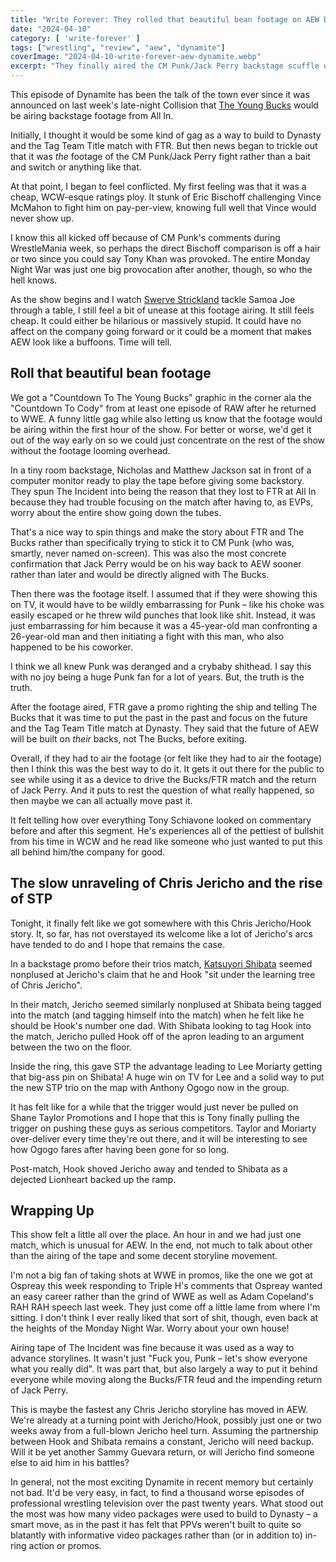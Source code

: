 ```yaml
---
title: "Write Forever: They rolled that beautiful bean footage on AEW Dynamite for April 10"
date: "2024-04-10"
category: [ 'write-forever' ]
tags: ["wrestling", "review", "aew", "dynamite"]
coverImage: "2024-04-10-write-forever-aew-dynamite.webp"
excerpt: "They finally aired the CM Punk/Jack Perry backstage scuffle on AEW Dynamite, and now we can all move on with our lives. Right? Right?!"
---
```


This episode of Dynamite has been the talk of the town ever since it was announced on last week's late-night Collision that [The Young Bucks](/posts/2024-02-14-write-forever-aew-dynamite) would be airing backstage footage from All In.

Initially, I thought it would be some kind of gag as a way to build to Dynasty and the Tag Team Title match with FTR. But then news began to trickle out that it was _the_ footage of the CM Punk/Jack Perry fight rather than a bait and switch or anything like that.

At that point, I began to feel conflicted. My first feeling was that it was a cheap, WCW-esque ratings ploy. It stunk of Eric Bischoff challenging Vince McMahon to fight him on pay-per-view, knowing full well that Vince would never show up.

I know this all kicked off because of CM Punk's comments during WrestleMania week, so perhaps the direct Bischoff comparison is off a hair or two since you could say Tony Khan was provoked. The entire Monday Night War was just one big provocation after another, though, so who the hell knows.

As the show begins and I watch [Swerve Strickland](/posts/2025-01-01-write-forever-aew-dynamite) tackle Samoa Joe through a table, I still feel a bit of unease at this footage airing. It still feels cheap. It could either be hilarious or massively stupid. It could have no affect on the company going forward or it could be a moment that makes AEW look like a buffoons. Time will tell.

## Roll that beautiful bean footage

We got a "Countdown To The Young Bucks" graphic in the corner ala the "Countdown To Cody" from at least one episode of RAW after he returned to WWE. A funny little gag while also letting us know that the footage would be airing within the first hour of the show. For better or worse, we'd get it out of the way early on so we could just concentrate on the rest of the show without the footage looming overhead.

In a tiny room backstage, Nicholas and Matthew Jackson sat in front of a computer monitor ready to play the tape before giving some backstory. They spun The Incident into being the reason that they lost to FTR at All In because they had trouble focusing on the match after having to, as EVPs, worry about the entire show going down the tubes.

That's a nice way to spin things and make the story about FTR and The Bucks rather than specifically trying to stick it to CM Punk (who was, smartly, never named on-screen). This was also the most concrete confirmation that Jack Perry would be on his way back to AEW sooner rather than later and would be directly aligned with The Bucks.

Then there was the footage itself. I assumed that if they were showing this on TV, it would have to be wildly embarrassing for Punk – like his choke was easily escaped or he threw wild punches that look like shit. Instead, it was just embarrassing for him because it was a 45-year-old man confronting a 26-year-old man and then initiating a fight with this man, who also happened to be his coworker.

I think we all knew Punk was deranged and a crybaby shithead. I say this with no joy being a huge Punk fan for a lot of years. But, the truth is the truth.

After the footage aired, FTR gave a promo righting the ship and telling The Bucks that it was time to put the past in the past and focus on the future and the Tag Team Title match at Dynasty. They said that the future of AEW will be built on _their_ backs, not The Bucks, before exiting.

Overall, if they had to air the footage (or felt like they had to air the footage) then I think this was the best way to do it. It gets it out there for the public to see while using it as a device to drive the Bucks/FTR match and the return of Jack Perry. And it puts to rest the question of what really happened, so then maybe we can all actually move past it.

It felt telling how over everything Tony Schiavone looked on commentary before and after this segment. He's experiences all of the pettiest of bullshit from his time in WCW and he read like someone who just wanted to put this all behind him/the company for good.

## The slow unraveling of Chris Jericho and the rise of STP

Tonight, it finally felt like we got somewhere with this Chris Jericho/Hook story. It, so far, has not overstayed its welcome like a lot of Jericho's arcs have tended to do and I hope that remains the case.

In a backstage promo before their trios match, [Katsuyori Shibata](/posts/2024-03-16-write-forever-aew-collision) seemed nonplused at Jericho's claim that he and Hook "sit under the learning tree of Chris Jericho".

In their match, Jericho seemed similarly nonplused at Shibata being tagged into the match (and tagging himself into the match) when he felt like he should be Hook's number one dad. With Shibata looking to tag Hook into the match, Jericho pulled Hook off of the apron leading to an argument between the two on the floor.

Inside the ring, this gave STP the advantage leading to Lee Moriarty getting that big-ass pin on Shibata! A huge win on TV for Lee and a solid way to put the new STP trio on the map with Anthony Ogogo now in the group.

It has felt like for a while that the trigger would just never be pulled on Shane Taylor Promotions and I hope that this is Tony finally pulling the trigger on pushing these guys as serious competitors. Taylor and Moriarty over-deliver every time they're out there, and it will be interesting to see how Ogogo fares after having been gone for so long.

Post-match, Hook shoved Jericho away and tended to Shibata as a dejected Lionheart backed up the ramp.

## Wrapping Up

This show felt a little all over the place. An hour in and we had just one match, which is unusual for AEW. In the end, not much to talk about other than the airing of the tape and some decent storyline movement.

I'm not a big fan of taking shots at WWE in promos, like the one we got at Ospreay this week responding to Triple H's comments that Ospreay wanted an easy career rather than the grind of WWE as well as Adam Copeland's RAH RAH speech last week. They just come off a little lame from where I'm sitting. I don't think I ever really liked that sort of shit, though, even back at the heights of the Monday Night War. Worry about your own house!

Airing tape of The Incident was fine because it was used as a way to advance storylines. It wasn't just "Fuck you, Punk – let's show everyone what you really did". It was part that, but also largely a way to put it behind everyone while moving along the Bucks/FTR feud and the impending return of Jack Perry.

This is maybe the fastest any Chris Jericho storyline has moved in AEW. We're already at a turning point with Jericho/Hook, possibly just one or two weeks away from a full-blown Jericho heel turn. Assuming the partnership between Hook and Shibata remains a constant, Jericho will need backup. Will it be yet another Sammy Guevara return, or will Jericho find someone else to aid him in his battles?

In general, not the most exciting Dynamite in recent memory but certainly not bad. It'd be very easy, in fact, to find a thousand worse episodes of professional wrestling television over the past twenty years. What stood out the most was how many video packages were used to build to Dynasty – a smart move, as in the past it has felt that PPVs weren't built to quite so blatantly with informative video packages rather than (or in addition to) in-ring action or promos.